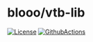 # blooo/vtb-lib

[![License](https://img.shields.io/badge/License-Apache%202.0-blue.svg)](https://opensource.org/licenses/Apache-2.0)
[![GithubActions](https://github.com/zondax/ledger-zxlib/actions/workflows/main.yml/badge.svg)](https://github.com/Zondax/ledger-zxlib/blob/main/.github/workflows/main.yaml)
